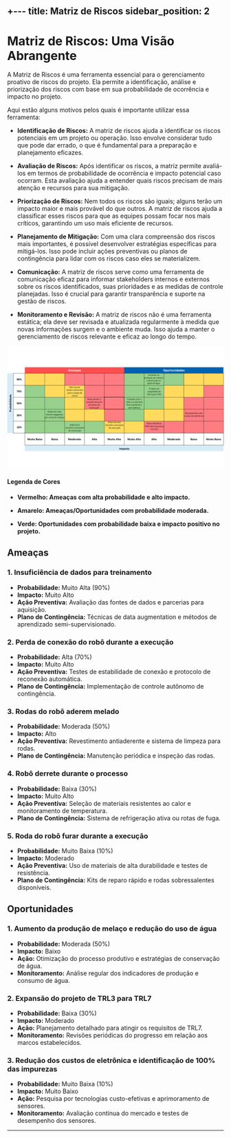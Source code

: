 +---
title:  Matriz de Riscos
sidebar_position: 2
---

# Matriz de Riscos: Uma Visão Abrangente

A Matriz de Riscos é uma ferramenta essencial para o gerenciamento proativo de riscos do projeto. Ela permite a identificação, análise e priorização dos riscos com base em sua probabilidade de ocorrência e impacto no projeto.


Aqui estão alguns motivos pelos quais é importante utilizar essa ferramenta:

- **Identificação de Riscos:**  A matriz de riscos ajuda a identificar os riscos potenciais em um projeto ou operação. Isso envolve considerar tudo que pode dar errado, o que é fundamental para a preparação e planejamento eficazes.

- **Avaliação de Riscos:** Após identificar os riscos, a matriz permite avaliá-los em termos de probabilidade de ocorrência e impacto potencial caso ocorram. Esta avaliação ajuda a entender quais riscos precisam de mais atenção e recursos para sua mitigação.

- **Priorização de Riscos:** Nem todos os riscos são iguais; alguns terão um impacto maior e mais provável do que outros. A matriz de riscos ajuda a classificar esses riscos para que as equipes possam focar nos mais críticos, garantindo um uso mais eficiente de recursos.

- **Planejamento de Mitigação:** Com uma clara compreensão dos riscos mais importantes, é possível desenvolver estratégias específicas para mitigá-los. Isso pode incluir ações preventivas ou planos de contingência para lidar com os riscos caso eles se materializem.

- **Comunicação:** A matriz de riscos serve como uma ferramenta de comunicação eficaz para informar stakeholders internos e externos sobre os riscos identificados, suas prioridades e as medidas de controle planejadas. Isso é crucial para garantir transparência e suporte na gestão de riscos.

- **Monitoramento e Revisão:** A matriz de riscos não é uma ferramenta estática; ela deve ser revisada e atualizada regularmente à medida que novas informações surgem e o ambiente muda. Isso ajuda a manter o gerenciamento de riscos relevante e eficaz ao longo do tempo.


![Matriz de Riscos](../../../static/img/sprint-1/Matriz_de_Riscos.png)


#### Legenda de Cores

 - **Vermelho: Ameaças com alta probabilidade e alto impacto.**

- **Amarelo: Ameaças/Oportunidades com probabilidade moderada.**

- **Verde: Oportunidades com probabilidade baixa e impacto positivo no projeto.**


## Ameaças

### 1. Insuficiência de dados para treinamento
- **Probabilidade:** Muito Alta (90%)
- **Impacto:** Muito Alto
- **Ação Preventiva:** Avaliação das fontes de dados e parcerias para aquisição.
- **Plano de Contingência:** Técnicas de data augmentation e métodos de aprendizado semi-supervisionado.

### 2. Perda de conexão do robô durante a execução
- **Probabilidade:** Alta (70%)
- **Impacto:** Muito Alto
- **Ação Preventiva:** Testes de estabilidade de conexão e protocolo de reconexão automática.
- **Plano de Contingência:** Implementação de controle autônomo de contingência.

### 3. Rodas do robô aderem melado
- **Probabilidade:** Moderada (50%)
- **Impacto:** Alto
- **Ação Preventiva:** Revestimento antiaderente e sistema de limpeza para rodas.
- **Plano de Contingência:** Manutenção periódica e inspeção das rodas.

### 4. Robô derrete durante o processo
- **Probabilidade:** Baixa (30%)
- **Impacto:** Muito Alto
- **Ação Preventiva:** Seleção de materiais resistentes ao calor e monitoramento de temperatura.
- **Plano de Contingência:** Sistema de refrigeração ativa ou rotas de fuga.

### 5. Roda do robô furar durante a execução
- **Probabilidade:** Muito Baixa (10%)
- **Impacto:** Moderado
- **Ação Preventiva:** Uso de materiais de alta durabilidade e testes de resistência.
- **Plano de Contingência:** Kits de reparo rápido e rodas sobressalentes disponíveis.

## Oportunidades

### 1. Aumento da produção de melaço e redução do uso de água
- **Probabilidade:** Moderada (50%)
- **Impacto:** Baixo
- **Ação:** Otimização do processo produtivo e estratégias de conservação de água.
- **Monitoramento:** Análise regular dos indicadores de produção e consumo de água.

### 2. Expansão do projeto de TRL3 para TRL7
- **Probabilidade:** Baixa (30%)
- **Impacto:** Moderado
- **Ação:** Planejamento detalhado para atingir os requisitos de TRL7.
- **Monitoramento:** Revisões periódicas do progresso em relação aos marcos estabelecidos.

### 3. Redução dos custos de eletrônica e identificação de 100% das impurezas
- **Probabilidade:** Muito Baixa (10%)
- **Impacto:** Muito Baixo
- **Ação:** Pesquisa por tecnologias custo-efetivas e aprimoramento de sensores.
- **Monitoramento:** Avaliação contínua do mercado e testes de desempenho dos sensores.

---


